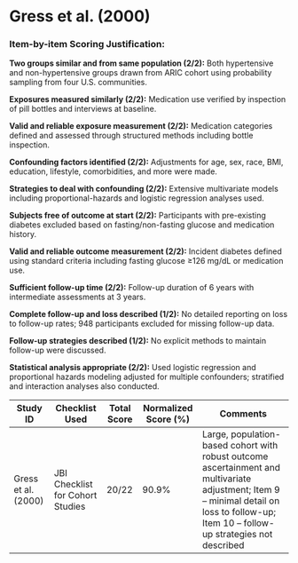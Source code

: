 # Gress et al. (2000)

### Item-by-item Scoring Justification:

**Two groups similar and from same population (2/2):** Both hypertensive and non-hypertensive groups drawn from ARIC cohort using probability sampling from four U.S. communities.

**Exposures measured similarly (2/2):** Medication use verified by inspection of pill bottles and interviews at baseline.

**Valid and reliable exposure measurement (2/2):** Medication categories defined and assessed through structured methods including bottle inspection.

**Confounding factors identified (2/2):** Adjustments for age, sex, race, BMI, education, lifestyle, comorbidities, and more were made.

**Strategies to deal with confounding (2/2):** Extensive multivariate models including proportional-hazards and logistic regression analyses used.

**Subjects free of outcome at start (2/2):** Participants with pre-existing diabetes excluded based on fasting/non-fasting glucose and medication history.

**Valid and reliable outcome measurement (2/2):** Incident diabetes defined using standard criteria including fasting glucose ≥126 mg/dL or medication use.

**Sufficient follow-up time (2/2):** Follow-up duration of 6 years with intermediate assessments at 3 years.

**Complete follow-up and loss described (1/2):** No detailed reporting on loss to follow-up rates; 948 participants excluded for missing follow-up data.

**Follow-up strategies described (1/2):** No explicit methods to maintain follow-up were discussed.

**Statistical analysis appropriate (2/2):** Used logistic regression and proportional hazards modeling adjusted for multiple confounders; stratified and interaction analyses also conducted.

| Study ID | Checklist Used | Total Score | Normalized Score (%) | Comments |
| --- | --- | --- | --- | --- |
| Gress et al. (2000) | JBI Checklist for Cohort Studies | 20/22 | 90.9% | Large, population-based cohort with robust outcome ascertainment and multivariate adjustment; Item 9 – minimal detail on loss to follow-up; Item 10 – follow-up strategies not described |

